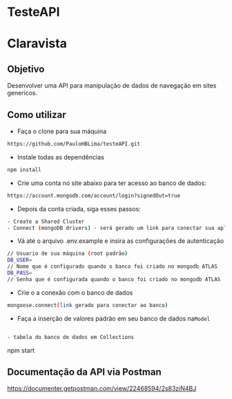 # TesteAPI
# Claravista

## Objetivo
Desenvolver uma API para manipulação de dados de navegação em sites genericos.

## Como utilizar
- Faça o clone para sua máquina
```bash
https://github.com/PauloHBLima/testeAPI.git
```
- Instale todas as dependências
```bash
npm install
```
- Crie uma conta no site abaixo para ter acesso ao banco de dados: 
```bash
https://account.mongodb.com/account/login?signedOut=true
```
- Depois da conta criada, siga esses passos:
```bash
- Create a Shared Cluster
- Connect (mongoDB drivers) - será gerado um link para conectar sua aplicação ao banco.
```

- Vá até o arquivo .env.example e insira as configurações de autenticação

```bash
// Usuario de sua máquina (root padrão)
DB_USER=
// Nome que é configurado quando o banco foi criado no mongodb ATLAS
DB_PASS=
// Senha que é configurada quando o banco foi criado no mongodb ATLAS
```
- Crie o a conexão com o banco de dados
```bash
mongoose.connect(link gerado para conectar ao banco)
```
- Faça a inserção de valores padrão em seu banco de dados na```Model```
```bash

- tabela do banco de dados em Collections
```
npm start


## Documentação da API via Postman
https://documenter.getpostman.com/view/22468594/2s83ziN4BJ
